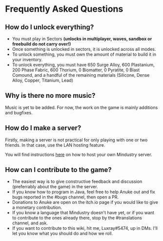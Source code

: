 # Frequently Asked Questions

## How do I unlock everything?

- You must play in Sectors **(unlocks in multiplayer, waves, sandbox or freebuild do not carry over!)** <br>
- Once something is unlocked in sectors, it is unlocked across all modes. <br>
- To unlock something, you must own the amount of material to build it in your inventory. <br>
- To unlock everything, you must have 650 Surge Alloy, 600 Plastanium, 200 Phase Fabric, 600 Thorium, 0 Biomatter, 0 Pyratite, 0 Blast Comound, and a handful of the remaining materials (Silicone, Dense Alloy, Copper, Titanium, Lead) <br>

## Why is there no more music?

Music is yet to be added. For now, the work on the game is mainly additions and bugfixes.

## How do I make a server? 

Firstly, making a server is not practical for only playing with one or two friends. In that case, use the LAN hosting feature.

You will find instructions [here](https://mindustrymodders.gitlab.io/mindustry-documentation/GettingStarted/) on how to host your own Mindustry server.

## How can I contribute to the game? 

- The easiest way is to give constructive feedback and discussion (preferrably about the game) in the server.
- If you know how to program in Java, feel free to help Anuke out and fix bugs reported in the #bugs channel, then open a PR. 
- Donations to Anuke are open on the itch.io page if you would like to give a monetary contribution.
- If you know a language that Mindustry doesn't have yet, or if you want to contribute to the ones already there, stop by the #translations channel, and ask.
- If you want to contribute to this wiki, hit me, Luxray#5474, up in DMs. I'll let you know what you should do and how we roll.